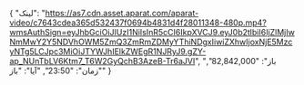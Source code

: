 {
  "لینک": "https://as7.cdn.asset.aparat.com/aparat-video/c7643cdea365d532437f0694b4831d4f28011348-480p.mp4?wmsAuthSign=eyJhbGciOiJIUzI1NiIsInR5cCI6IkpXVCJ9.eyJ0b2tlbiI6IjZlMjIwNmMwY2Y5NDVhOWM5ZmQ3ZmRmZDMyYThiNDgxIiwiZXhwIjoxNjE5MzcyNTg5LCJpc3MiOiJTYWJhIElkZWEgR1NJRyJ9.gZY-ap_NUnTbLV6Ktm7_T6W2GyQchB3AzeB-Tr6aJVI",
  "باز": "82,842,000",
  "زمان": "23:50",
  "آیا": "باز"
}
